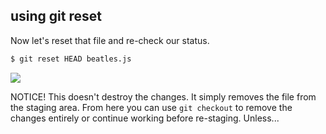 ##  using git reset

Now let's reset that file and re-check our status.

```bash
$ git reset HEAD beatles.js
```
![](images/gitreset3.png)

NOTICE! This doesn't destroy the changes. It simply removes the file from the staging area. From here you can use `git checkout` to remove the changes entirely or continue working before re-staging. Unless...